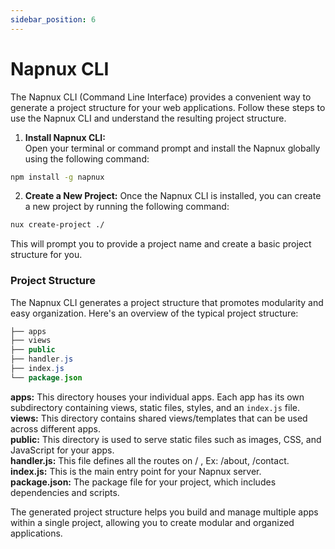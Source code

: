 ```yaml
---
sidebar_position: 6
---
```


# Napnux CLI

The Napnux CLI (Command Line Interface) provides a convenient way to generate a project structure for your web applications. Follow these steps to use the Napnux CLI and understand the resulting project structure.

1. **Install Napnux CLI:**  
   Open your terminal or command prompt and install the Napnux globally using the following command:

```bash
npm install -g napnux
```

2. **Create a New Project:**
   Once the Napnux CLI is installed, you can create a new project by running the following command:

```bash
nux create-project ./
```

This will prompt you to provide a project name and create a basic project structure for you.

### Project Structure

The Napnux CLI generates a project structure that promotes modularity and easy organization. Here's an overview of the typical project structure:

```java
├── apps
├── views
├── public
├── handler.js
├── index.js
└── package.json

```

**apps:** This directory houses your individual apps. Each app has its own subdirectory containing views, static files, styles, and an `index.js` file.  
**views:** This directory contains shared views/templates that can be used across different apps.  
**public:** This directory is used to serve static files such as images, CSS, and JavaScript for your apps.  
**handler.js:** This file defines all the routes on / , Ex: /about, /contact.  
**index.js:** This is the main entry point for your Napnux server.  
**package.json:** The package file for your project, which includes dependencies and scripts.

The generated project structure helps you build and manage multiple apps within a single project, allowing you to create modular and organized applications.
